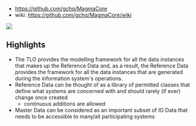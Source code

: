 
- https://github.com/gchq/MagmaCore
- wiki: https://github.com/gchq/MagmaCore/wiki


![](/assets/images/2024-07-08-14-46-29.png)

## Highlights

- The TLO provides the modelling framework for all the data instances that makes up the Reference Data and, as a result, the Reference Data provides the framework for all the data instances that are generated during the information system's operations. 
- Reference Data can be thought of as a library of permitted classes that define what systems are concerned with and should rarely (if ever) change once created
  - continuous additions are allowed
- Master Data can be considered as an important subset of IO Data that needs to be accessible to many/all participating systems